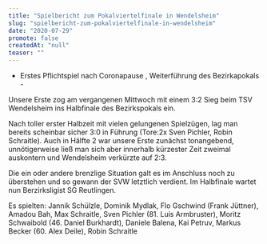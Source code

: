 ```yaml
---
title: "Spielbericht zum Pokalviertelfinale in Wendelsheim"
slug: "spielbericht-zum-pokalviertelfinale-in-wendelsheim"
date: "2020-07-29"
promote: false
createdAt: "null"
teaser: ""
---
```

- Erstes Pflichtspiel nach Coronapause , Weiterführung des Bezirkapokals -




Unsere Erste zog am vergangenen Mittwoch mit einem 3:2 Sieg beim TSV Wendelsheim ins Halbfinale des Bezirkspokals ein.

Nach toller erster Halbzeit mit vielen gelungenen Spielzügen, lag man bereits scheinbar sicher 3:0 in Führung (Tore:2x Sven Pichler, Robin Schraitle). Auch in Hälfte 2 war unsere Erste zunächst tonangebend, unnötigerweise ließ man sich aber innerhalb kürzester Zeit zweimal auskontern und Wendelsheim verkürzte auf 2:3.

Die ein oder andere brenzlige Situation galt es im Anschluss noch zu überstehen und so gewann der SVW letztlich verdient. Im Halbfinale wartet nun Berzirksligist SG Reutlingen.




Es spielten: Jannik Schülzle, Dominik Mydlak, Flo Gschwind (Frank Jüttner), Amadou Bah, Max Schraitle, Sven Pichler (81. Luis Armbruster), Moritz Schwaibold (46. Daniel Burkhardt), Daniele Balena, Kai Petruv, Markus Becker (60. Alex Deile), Robin Schraitle
